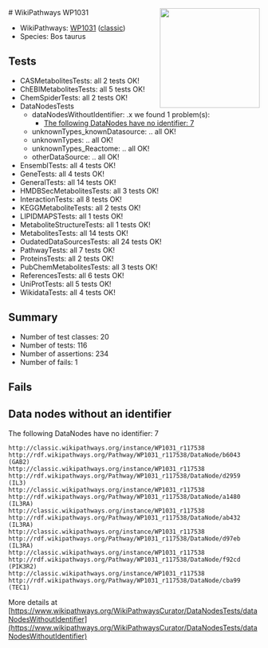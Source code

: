 <img style="float: right; width: 200px" src="https://upload.wikimedia.org/wikipedia/commons/thumb/8/83/Wplogo_with_text_500.png/640px-Wplogo_with_text_500.png" />
# WikiPathways WP1031

* WikiPathways: [WP1031](https://wikipathways.org/pathways/WP1031) ([classic](https://classic.wikipathways.org/instance/WP1031))
* Species: Bos taurus
## Tests
* CASMetabolitesTests: all 2 tests OK!
* ChEBIMetabolitesTests: all 5 tests OK!
* ChemSpiderTests: all 2 tests OK!
* DataNodesTests
    * dataNodesWithoutIdentifier: .x we found 1 problem(s):
        * [The following DataNodes have no identifier: 7](#d2d32fa6)
    * unknownTypes_knownDatasource: .. all OK!
    * unknownTypes: .. all OK!
    * unknownTypes_Reactome: .. all OK!
    * otherDataSource: .. all OK!
* EnsemblTests: all 4 tests OK!
* GeneTests: all 4 tests OK!
* GeneralTests: all 14 tests OK!
* HMDBSecMetabolitesTests: all 3 tests OK!
* InteractionTests: all 8 tests OK!
* KEGGMetaboliteTests: all 2 tests OK!
* LIPIDMAPSTests: all 1 tests OK!
* MetaboliteStructureTests: all 1 tests OK!
* MetabolitesTests: all 14 tests OK!
* OudatedDataSourcesTests: all 24 tests OK!
* PathwayTests: all 7 tests OK!
* ProteinsTests: all 2 tests OK!
* PubChemMetabolitesTests: all 3 tests OK!
* ReferencesTests: all 6 tests OK!
* UniProtTests: all 5 tests OK!
* WikidataTests: all 4 tests OK!


## Summary

* Number of test classes: 20
* Number of tests: 116
* Number of assertions: 234
* Number of fails: 1

## Fails

<a name="d2d32fa6" />

## Data nodes without an identifier

The following DataNodes have no identifier: 7
```
http://classic.wikipathways.org/instance/WP1031_r117538 http://rdf.wikipathways.org/Pathway/WP1031_r117538/DataNode/b6043 (GAB2)
http://classic.wikipathways.org/instance/WP1031_r117538 http://rdf.wikipathways.org/Pathway/WP1031_r117538/DataNode/d2959 (IL3)
http://classic.wikipathways.org/instance/WP1031_r117538 http://rdf.wikipathways.org/Pathway/WP1031_r117538/DataNode/a1480 (IL3RA)
http://classic.wikipathways.org/instance/WP1031_r117538 http://rdf.wikipathways.org/Pathway/WP1031_r117538/DataNode/ab432 (IL3RA)
http://classic.wikipathways.org/instance/WP1031_r117538 http://rdf.wikipathways.org/Pathway/WP1031_r117538/DataNode/d97eb (IL3RA)
http://classic.wikipathways.org/instance/WP1031_r117538 http://rdf.wikipathways.org/Pathway/WP1031_r117538/DataNode/f92cd (PIK3R2)
http://classic.wikipathways.org/instance/WP1031_r117538 http://rdf.wikipathways.org/Pathway/WP1031_r117538/DataNode/cba99 (TEC1)
```

More details at [https://www.wikipathways.org/WikiPathwaysCurator/DataNodesTests/dataNodesWithoutIdentifier](https://www.wikipathways.org/WikiPathwaysCurator/DataNodesTests/dataNodesWithoutIdentifier)

